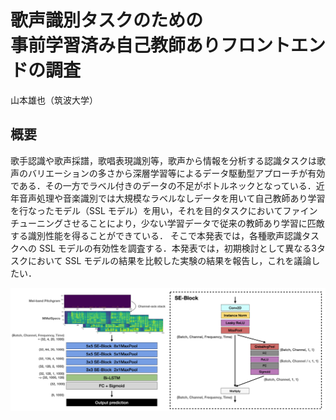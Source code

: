 # 歌声識別タスクのための<br>事前学習済み自己教師ありフロントエンドの調査
山本雄也（筑波大学）

## 概要
歌手認識や歌声採譜，歌唱表現識別等，歌声から情報を分析する認識タスクは歌声のバリエーションの多さから深層学習等によるデータ駆動型アプローチが有効である．その一方でラベル付きのデータの不足がボトルネックとなっている．近年音声処理や音楽識別では大規模なラベルなしデータを用いて自己教師あり学習を行なったモデル（SSL モデル）を用い，それを目的タスクにおいてファインチューニングさせることにより，少ない学習データで従来の教師あり学習に匹敵する識別性能を得ることができている．
そこで本発表では，各種歌声認識タスクへの SSL モデルの有効性を調査する．本発表では，初期検討として異なる3タスクにおいて SSL モデルの結果を比較した実験の結果を報告し，これを議論したい．

<div style="text-align: center;">
    <img src="assets/img/overview.png" width="600px">
</div>
